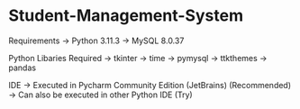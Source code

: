 # Student-Management-System
Requirements
-> Python 3.11.3
-> MySQL  8.0.37

Python Libaries Required
-> tkinter
-> time
-> pymysql
-> ttkthemes
-> pandas

IDE
-> Executed in Pycharm Community Edition (JetBrains) (Recommended)
-> Can also be executed in other Python IDE (Try)
